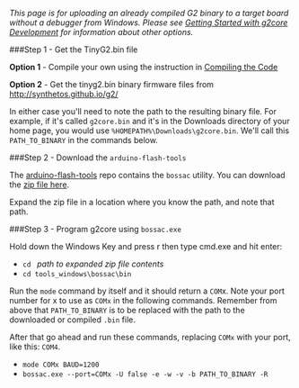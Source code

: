 _This page is for uploading an already compiled G2 binary to a target board without a debugger from Windows. Please see [Getting Started with g2core Development](Getting-Started-with-g2core-Development) for information about other options._

###Step 1 - Get the TinyG2.bin file

**Option 1** - Compile your own using the instruction in [Compiling the Code](Getting-Started-with-g2core-Development#compiling-the-code)

**Option 2** - Get the tinyg2.bin binary firmware files from http://synthetos.github.io/g2/

In either case you'll need to note the path to the resulting binary file. For example, if it's called `g2core.bin` and it's in the Downloads directory of your home page, you would use `%HOMEPATH%\Downloads\g2core.bin`. We'll call this `PATH_TO_BINARY` in the commands below.

###Step 2 - Download the `arduino-flash-tools`

The [arduino-flash-tools](https://github.com/facchinm/arduino-flash-tools/tree/master) repo contains the `bossac` utility. You can download the [zip file here](https://github.com/facchinm/arduino-flash-tools/archive/master.zip).

Expand the zip file in a location where you know the path, and note that path.

###Step 3 - Program g2core using `bossac.exe`

Hold down the Windows Key and press r then type cmd.exe and hit enter:

* `cd ` *path to expanded zip file contents* <br>
* `cd tools_windows\bossac\bin` <br>

Run the `mode` command by itself and it should return a `COM`x.  Note your port number for x to use as `COMx` in the following commands. Remember from above that `PATH_TO_BINARY` is to be replaced with the path to the downloaded or compiled `.bin` file.

After that go ahead and run these commands, replacing `COMx` with your port, like this: `COM4`.
* `mode COMx BAUD=1200`
* `bossac.exe --port=COMx -U false -e -w -v -b PATH_TO_BINARY -R`
